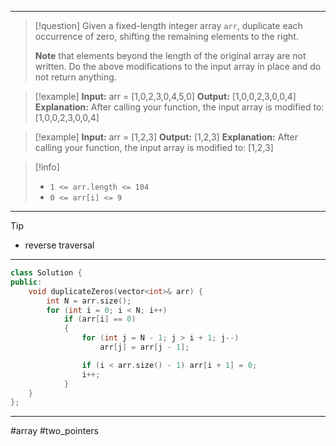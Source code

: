 ___

> [!question] 
> Given a fixed-length integer array `arr`, duplicate each occurrence of zero, shifting the remaining elements to the right.
> 
> **Note** that elements beyond the length of the original array are not written. Do the above modifications to the input array in place and do not return anything. 

> [!example] 
> **Input:** arr = [1,0,2,3,0,4,5,0]
**Output:** [1,0,0,2,3,0,0,4]
**Explanation:** After calling your function, the input array is modified to: [1,0,0,2,3,0,0,4] 

> [!example] 
> **Input:** arr = [1,2,3]
**Output:** [1,2,3]
**Explanation:** After calling your function, the input array is modified to: [1,2,3] 

> [!info] 
> - `1 <= arr.length <= 104`
> - `0 <= arr[i] <= 9` 

___

> [!tip] 
> - reverse traversal

___

```cpp
class Solution {
public:
    void duplicateZeros(vector<int>& arr) {
        int N = arr.size();
        for (int i = 0; i < N; i++)
            if (arr[i] == 0)
            {
                for (int j = N - 1; j > i + 1; j--)
                    arr[j] = arr[j - 1];

                if (i < arr.size() - 1) arr[i + 1] = 0;
                i++;
            }
    }
};
```

___

#array #two_pointers 